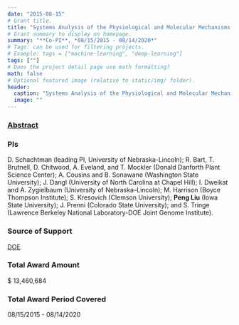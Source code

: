 ```yaml
---
date: "2015-08-15"
# Grant title.
title: "Systems Analysis of the Physiological and Molecular Mechanisms of Sorghum Nitrogen Use Efficiency, Water Use Efficiency, and Interactions with the Soil Microbiome"
# Grant summary to display on homepage.
summary: "**Co-PI**, *08/15/2015 - 08/14/2020*"
# Tags: can be used for filtering projects.
# Example: tags = ["machine-learning", "deep-learning"]
tags: [""]
# Does the project detail page use math formatting?
math: false
# Optional featured image (relative to static/img/ folder).
header:
  caption: "Systems Analysis of the Physiological and Molecular Mechanisms of Sorghum Nitrogen Use Efficiency, Water Use Efficiency, and Interactions with the Soil Microbiome"
  image: ""
---
```


### [Abstract](https://genomicscience.energy.gov/pubs/2017abstracts/abstractpdfs/184_Schachtman_Daniel.pdf)

### PIs
D. Schachtman (leading PI, University of Nebraska-Lincoln); R. Bart, T. Brutnell, D. Chitwood, A. Eveland, and T. Mockler (Donald Danforth Plant Science Center); A. Cousins and B. Sonawane (Washington State University); J. Dangl (University of North Carolina at Chapel Hill); I. Dweikat and A. Zygielbaum (University of Nebraska–Lincoln); M. Harrison (Boyce Thompson Institute); S. Kresovich (Clemson University); **Peng Liu** (Iowa State University); J. Prenni (Colorado State University); and S. Tringe (Lawrence Berkeley National Laboratory-DOE Joint Genome Institute).

### Source of Support
[DOE](https://science.energy.gov/)

### Total Award Amount
$ 13,460,684

### Total Award Period Covered
08/15/2015 - 08/14/2020
